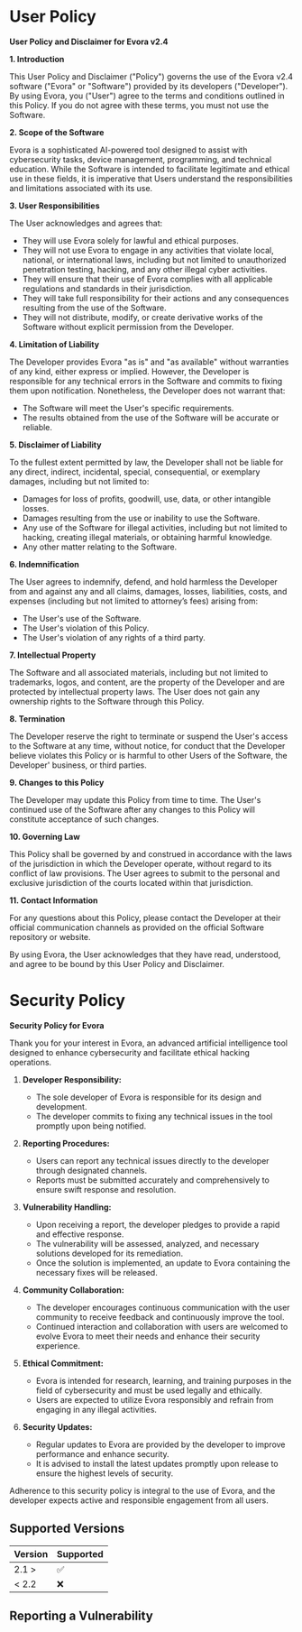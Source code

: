 # User Policy
**User Policy and Disclaimer for Evora v2.4**

**1. Introduction**

This User Policy and Disclaimer ("Policy") governs the use of the Evora v2.4 software ("Evora" or "Software") provided by its developers ("Developer"). By using Evora, you ("User") agree to the terms and conditions outlined in this Policy. If you do not agree with these terms, you must not use the Software.

**2. Scope of the Software**

Evora is a sophisticated AI-powered tool designed to assist with cybersecurity tasks, device management, programming, and technical education. While the Software is intended to facilitate legitimate and ethical use in these fields, it is imperative that Users understand the responsibilities and limitations associated with its use.

**3. User Responsibilities**

The User acknowledges and agrees that:
- They will use Evora solely for lawful and ethical purposes.
- They will not use Evora to engage in any activities that violate local, national, or international laws, including but not limited to unauthorized penetration testing, hacking, and any other illegal cyber activities.
- They will ensure that their use of Evora complies with all applicable regulations and standards in their jurisdiction.
- They will take full responsibility for their actions and any consequences resulting from the use of the Software.
- They will not distribute, modify, or create derivative works of the Software without explicit permission from the Developer.

**4. Limitation of Liability**

The Developer provides Evora "as is" and "as available" without warranties of any kind, either express or implied. However, the Developer is responsible for any technical errors in the Software and commits to fixing them upon notification. Nonetheless, the Developer does not warrant that:
- The Software will meet the User's specific requirements.
- The results obtained from the use of the Software will be accurate or reliable.

**5. Disclaimer of Liability**

To the fullest extent permitted by law, the Developer shall not be liable for any direct, indirect, incidental, special, consequential, or exemplary damages, including but not limited to:
- Damages for loss of profits, goodwill, use, data, or other intangible losses.
- Damages resulting from the use or inability to use the Software.
- Any use of the Software for illegal activities, including but not limited to hacking, creating illegal materials, or obtaining harmful knowledge.
- Any other matter relating to the Software.

**6. Indemnification**

The User agrees to indemnify, defend, and hold harmless the Developer from and against any and all claims, damages, losses, liabilities, costs, and expenses (including but not limited to attorney’s fees) arising from:
- The User's use of the Software.
- The User's violation of this Policy.
- The User's violation of any rights of a third party.

**7. Intellectual Property**

The Software and all associated materials, including but not limited to trademarks, logos, and content, are the property of the Developer and are protected by intellectual property laws. The User does not gain any ownership rights to the Software through this Policy.

**8. Termination**

The Developer reserve the right to terminate or suspend the User's access to the Software at any time, without notice, for conduct that the Developer believe violates this Policy or is harmful to other Users of the Software, the Developer' business, or third parties.

**9. Changes to this Policy**

The Developer may update this Policy from time to time. The User's continued use of the Software after any changes to this Policy will constitute acceptance of such changes.

**10. Governing Law**

This Policy shall be governed by and construed in accordance with the laws of the jurisdiction in which the Developer operate, without regard to its conflict of law provisions. The User agrees to submit to the personal and exclusive jurisdiction of the courts located within that jurisdiction.

**11. Contact Information**

For any questions about this Policy, please contact the Developer at their official communication channels as provided on the official Software repository or website.

By using Evora, the User acknowledges that they have read, understood, and agree to be bound by this User Policy and Disclaimer.

# Security Policy
**Security Policy for Evora**

Thank you for your interest in Evora, an advanced artificial intelligence tool designed to enhance cybersecurity and facilitate ethical hacking operations.

1. **Developer Responsibility:**
   - The sole developer of Evora is responsible for its design and development.
   - The developer commits to fixing any technical issues in the tool promptly upon being notified.

2. **Reporting Procedures:**
   - Users can report any technical issues directly to the developer through designated channels.
   - Reports must be submitted accurately and comprehensively to ensure swift response and resolution.

3. **Vulnerability Handling:**
   - Upon receiving a report, the developer pledges to provide a rapid and effective response.
   - The vulnerability will be assessed, analyzed, and necessary solutions developed for its remediation.
   - Once the solution is implemented, an update to Evora containing the necessary fixes will be released.

4. **Community Collaboration:**
   - The developer encourages continuous communication with the user community to receive feedback and continuously improve the tool.
   - Continued interaction and collaboration with users are welcomed to evolve Evora to meet their needs and enhance their security experience.

5. **Ethical Commitment:**
   - Evora is intended for research, learning, and training purposes in the field of cybersecurity and must be used legally and ethically.
   - Users are expected to utilize Evora responsibly and refrain from engaging in any illegal activities.

6. **Security Updates:**
   - Regular updates to Evora are provided by the developer to improve performance and enhance security.
   - It is advised to install the latest updates promptly upon release to ensure the highest levels of security.

Adherence to this security policy is integral to the use of Evora, and the developer expects active and responsible engagement from all users.

## Supported Versions

| Version | Supported          |
| ------- | ------------------ |
| 2.1 >   | :white_check_mark: |
| < 2.2   | :x:                |

## Reporting a Vulnerability


